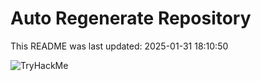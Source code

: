 # Auto Regenerate Repository

This README was last updated: 2025-01-31 18:10:50

 ![TryHackMe](https://tryhackme.com/badge/533634)